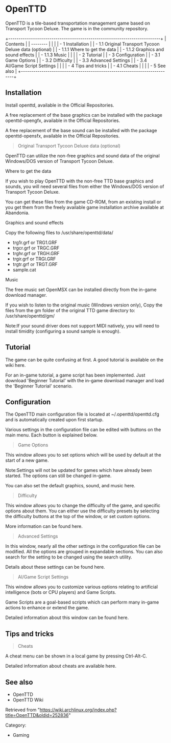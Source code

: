 OpenTTD
=======

OpenTTD is a tile-based transportation management game based on
Transport Tycoon Deluxe. The game is in the community repository.

+--------------------------------------------------------------------------+
| Contents                                                                 |
| --------                                                                 |
|                                                                          |
| -   1 Installation                                                       |
|     -   1.1 Original Transport Tycoon Deluxe data (optional)             |
|         -   1.1.1 Where to get the data                                  |
|         -   1.1.2 Graphics and sound effects                             |
|         -   1.1.3 Music                                                  |
|                                                                          |
| -   2 Tutorial                                                           |
| -   3 Configuration                                                      |
|     -   3.1 Game Options                                                 |
|     -   3.2 Difficulty                                                   |
|     -   3.3 Advanced Settings                                            |
|     -   3.4 AI/Game Script Settings                                      |
|                                                                          |
| -   4 Tips and tricks                                                    |
|     -   4.1 Cheats                                                       |
|                                                                          |
| -   5 See also                                                           |
+--------------------------------------------------------------------------+

Installation
------------

Install openttd, available in the Official Repositories.

A free replacement of the base graphics can be installed with the
package openttd-opengfx, available in the Official Repositories.

A free replacement of the base sound can be installed with the package
openttd-opensfx, available in the Official Repositories.

> Original Transport Tycoon Deluxe data (optional)

OpenTTD can utilize the non-free graphics and sound data of the original
Windows/DOS version of Transport Tycoon Deluxe.

Where to get the data

If you wish to play OpenTTD with the non-free TTD base graphics and
sounds, you will need several files from either the Windows/DOS version
of Transport Tycoon Deluxe.

You can get these files from the game CD-ROM, from an existing install
or you get them from the freely available game installation archive
available at Abandonia.

Graphics and sound effects

Copy the following files to /usr/share/openttd/data/

-   trg1r.grf or TRG1.GRF
-   trgcr.grf or TRGC.GRF
-   trghr.grf or TRGH.GRF
-   trgir.grf or TRGI.GRF
-   trgtr.grf or TRGT.GRF
-   sample.cat

Music

The free music set OpenMSX can be installed directly from the in-game
download manager.

If you wish to listen to the original music (Windows version only), Copy
the files from the gm folder of the original TTD game directory to:
/usr/share/openttd/gm/

Note:If your sound driver does not support MIDI natively, you will need
to install timidity (configuring a sound sample is enough).

Tutorial
--------

The game can be quite confusing at first. A good tutorial is available
on the wiki here.

For an in-game tutorial, a game script has been implemented. Just
download 'Beginner Tutorial' with the in-game download manager and load
the 'Beginner Tutorial' scenario.

Configuration
-------------

The OpenTTD main configuration file is located at ~/.openttd/openttd.cfg
and is automatically created upon first startup.

Various settings in the configuration file can be edited with buttons on
the main menu. Each button is explained below.

> Game Options

This window allows you to set options which will be used by default at
the start of a new game.

Note:Settings will not be updated for games which have already been
started. The options can still be changed in-game.

You can also set the default graphics, sound, and music here.

> Difficulty

This window allows you to change the difficulty of the game, and
specific options about them. You can either use the difficulty presets
by selecting the difficulty buttons at the top of the window, or set
custom options.

More information can be found here.

> Advanced Settings

In this window, nearly all the other settings in the configuration file
can be modified. All the options are grouped in expandable sections. You
can also search for the setting to be changed using the search utility.

Details about these settings can be found here.

> AI/Game Script Settings

This window allows you to customize various options relating to
artificial intelligence (bots or CPU players) and Game Scripts.

Game Scripts are a goal-based scripts which can perform many in-game
actions to enhance or extend the game.

Detailed information about this window can be found here.

Tips and tricks
---------------

> Cheats

A cheat menu can be shown in a local game by pressing Ctrl-Alt-C.

Detailed information about cheats are available here.

See also
--------

-   OpenTTD
-   OpenTTD Wiki

Retrieved from
"https://wiki.archlinux.org/index.php?title=OpenTTD&oldid=252836"

Category:

-   Gaming
